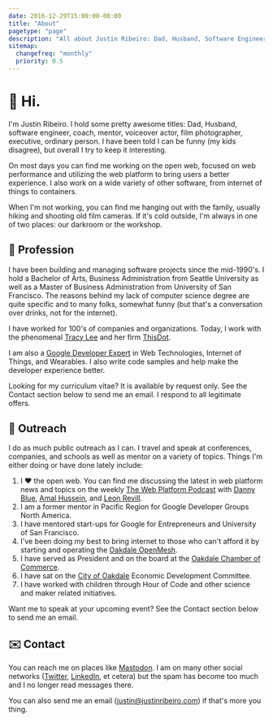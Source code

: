 ```yaml
---
date: 2016-12-29T15:00:00-08:00
title: "About"
pagetype: "page"
description: "All about Justin Ribeiro: Dad, Husband, Software Engineer, Coach, Mentor, Voiceover actor, photographer, executive. Ordinary."
sitemap:
  changefreq: "monthly"
  priority: 0.5
---
```


# 🎉 Hi.

I'm Justin Ribeiro. I hold some pretty awesome titles: Dad, Husband, software engineer, coach, mentor, voiceover actor, film photographer, executive, ordinary person. I have been told I can be funny (my kids disagree), but overall I try to keep it interesting.

On most days you can find me working on the open web, focused on web performance and utilizing the web platform to bring users a better experience. I also work on a wide variety of other software, from internet of things to containers.

When I'm not working, you can find me hanging out with the family, usually hiking and shooting old film cameras. If it's cold outside, I'm always in one of two places: our darkroom or the workshop.

## 👷 Profession

I have been building and managing software projects since the mid-1990's. I hold a Bachelor of Arts, Business Administration from Seattle University as well as a Master of Business Administration from University of San Francisco. The reasons behind my lack of computer science degree are quite specific and to many folks, somewhat funny (but that's a conversation over drinks, not for the internet).

I have worked for 100's of companies and organizations. Today, I work with the phenomenal [Tracy Lee](https://mobile.twitter.com/ladyleet) and her firm [ThisDot](https://www.thisdot.co).

I am also a [Google Developer Expert](https://developers.google.com/community/experts/directory/profile/profile-justin_ribeiro) in Web Technologies, Internet of Things, and Wearables.  I also write code samples and help make the developer experience better.

Looking for my curriculum vitae? It is available by request only. See the Contact section below to send me an email. I respond to all legitimate offers.

## 💁 Outreach

I do as much public outreach as I can. I travel and speak at conferences, companies, and schools as well as mentor on a variety of topics. Things I'm either doing or have done lately include:

1. I ❤️ the open web. You can find me discussing the latest in web platform news and topics on the weekly [The Web Platform Podcast](https://thewebplatformpodcast.com/) with [Danny Blue](https://www.twitter.com/dee_bloo), [Amal Hussein](https://twitter.com/nomadtechie), and [Leon Revill](https://twitter.com/revillweb).
2. I am a former mentor in Pacific Region for Google Developer Groups North America.
3. I have mentored start-ups for Google for Entrepreneurs and University of San Francisco.
4. I've been doing my best to bring internet to those who can't afford it by starting and operating the [Oakdale OpenMesh](https://www.oakdaleopenmesh.org).
5. I have served as President and on the board at the [Oakdale Chamber of Commerce](https://www.oakdalechamber.com).
6. I have sat on the [City of Oakdale](http://www.oakdalegov.com/) Economic Development Committee.
7. I have worked with children through Hour of Code and other science and maker related initiatives.

Want me to speak at your upcoming event? See the Contact section below to send me an email.

## ✉️ Contact

You can reach me on places like <a rel="me" href="https://ribeiro.social/@justin">Mastodon</a>. I am on many other social networks (<a rel="me" href="https://twitter.com/justinribeiro">Twitter</a>, <a rel="me" href="https://www.linkedin.com/in/justinribeiro">LinkedIn</a>, et cetera) but the spam has become too much and I no longer read messages there.

You can also send me an email ([justin@justinribeiro.com](mailto:justin@justinribeiro.com&subject=[Contact%20Justin]%20Your%20Subject%20Here&body=Dear%20Mr.%20Justin,)) if that's more you thing.
